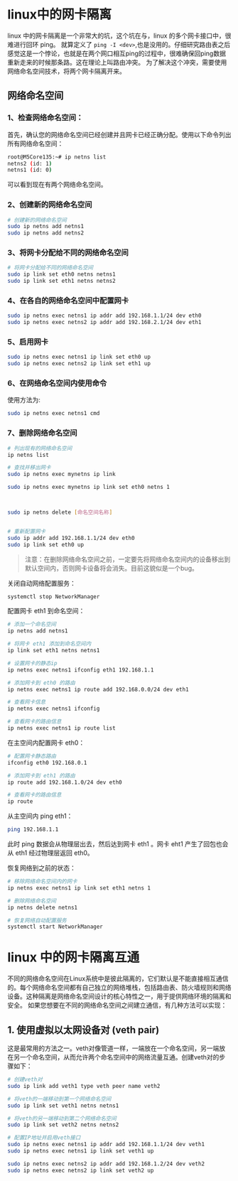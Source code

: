 # linux中的网卡隔离

linux 中的网卡隔离是一个非常大的坑，这个坑在与，linux 的多个网卡接口中，很难进行回环 ping。
就算定义了 `ping -I <dev>`,也是没用的。仔细研究路由表之后感觉这是一个悖论，也就是在两个网口相互ping的过程中，很难确保回ping数据重新走来的时候那条路。这在理论上叫路由冲突。
为了解决这个冲突，需要使用网络命名空间技术，将两个网卡隔离开来。

## 网络命名空间
### 1、检查网络命名空间：
首先，确认您的网络命名空间已经创建并且网卡已经正确分配。使用以下命令列出所有网络命名空间：
```bash
root@M5Core135:~# ip netns list
netns2 (id: 1)
netns1 (id: 0)
```
可以看到现在有两个网络命名空间。

### 2、创建新的网络命名空间
```bash
# 创建新的网络命名空间
sudo ip netns add netns1
sudo ip netns add netns2
```

### 3、将网卡分配给不同的网络命名空间
```bash
# 将网卡分配给不同的网络命名空间
sudo ip link set eth0 netns netns1
sudo ip link set eth1 netns netns2
```

### 4、在各自的网络命名空间中配置网卡
```bash
sudo ip netns exec netns1 ip addr add 192.168.1.1/24 dev eth0
sudo ip netns exec netns2 ip addr add 192.168.2.1/24 dev eth1
```

### 5、启用网卡
```bash
sudo ip netns exec netns1 ip link set eth0 up
sudo ip netns exec netns2 ip link set eth1 up
```

### 6、在网络命名空间内使用命令
使用方法为:
```bash
sudo ip netns exec netns1 cmd
```

### 7、删除网络命名空间
```bash
# 列出现有的网络命名空间
ip netns list

# 查找并移出网卡
sudo ip netns exec mynetns ip link

sudo ip netns exec mynetns ip link set eth0 netns 1



sudo ip netns delete [命名空间名称]


# 重新配置网卡
sudo ip addr add 192.168.1.1/24 dev eth0
sudo ip link set eth0 up


```
> 注意：在删除网络命名空间之前，一定要先将网络命名空间内的设备移出到默认空间内，否则网卡设备将会消失。目前这貌似是一个bug。 



关闭自动网络配置服务：
```bash
systemctl stop NetworkManager
```

配置网卡 eth1 到命名空间：
```bash
# 添加一个命名空间
ip netns add netns1

# 将网卡 eth1 添加到命名空间内
ip link set eth1 netns netns1

# 设置网卡的静态ip
ip netns exec netns1 ifconfig eth1 192.168.1.1

# 添加网卡到 eth0 的路由
ip netns exec netns1 ip route add 192.168.0.0/24 dev eth1

# 查看网卡信息
ip netns exec netns1 ifconfig

# 查看网卡的路由信息
ip netns exec netns1 ip route list
```

在主空间内配置网卡 eth0：
```bash
# 配置网卡静态路由
ifconfig eth0 192.168.0.1

# 添加网卡到 eth1 的路由
ip route add 192.168.1.0/24 dev eth0

# 查看网卡的路由信息
ip route
```

从主空间内 ping eth1：
```bash
ping 192.168.1.1
```
此时 ping 数据会从物理层出去，然后达到网卡 eth1 。网卡 eht1 产生了回包也会从 eth1 经过物理层返回 eth0。



恢复网络到之前的状态：
```bash
# 移除网络命名空间内的网卡
ip netns exec netns1 ip link set eth1 netns 1

# 删除网络命名空间
ip netns delete netns1

# 恢复网络自动配置服务
systemctl start NetworkManager
```



# linux 中的网卡隔离互通
不同的网络命名空间在Linux系统中是彼此隔离的，它们默认是不能直接相互通信的。每个网络命名空间都有自己独立的网络堆栈，包括路由表、防火墙规则和网络设备。这种隔离是网络命名空间设计的核心特性之一，用于提供网络环境的隔离和安全。
如果您想要在不同的网络命名空间之间建立通信，有几种方法可以实现：
## 1. 使用虚拟以太网设备对 (veth pair)

这是最常用的方法之一。veth对像管道一样，一端放在一个命名空间，另一端放在另一个命名空间，从而允许两个命名空间中的网络流量互通。创建veth对的步骤如下：
```bash
# 创建veth对
sudo ip link add veth1 type veth peer name veth2

# 将veth的一端移动到第一个网络命名空间
sudo ip link set veth1 netns netns1

# 将veth的另一端移动到第二个网络命名空间
sudo ip link set veth2 netns netns2

# 配置IP地址并启用veth接口
sudo ip netns exec netns1 ip addr add 192.168.1.1/24 dev veth1
sudo ip netns exec netns1 ip link set veth1 up

sudo ip netns exec netns2 ip addr add 192.168.1.2/24 dev veth2
sudo ip netns exec netns2 ip link set veth2 up
```